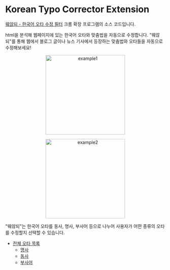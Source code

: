 # Korean Typo Corrector Extension

[웨않되 - 한국어 오타 수정 필터](https://chrome.google.com/webstore/detail/%EC%9B%A8%EC%95%8A%EB%90%98-%ED%95%9C%EA%B5%AD%EC%96%B4-%EC%98%A4%ED%83%80-%EC%88%98%EC%A0%95-%ED%95%84%ED%84%B0/eilhoibjggnhegilhpkakmednhejcamo) 크롬 확장 프로그램의 소스 코드입니다.

html을 분석해 웹페이지에 있는 한국어 오타와 맞춤법을 자동으로 수정합니다. "웨않되"를 통해 웹에서 블로그 글이나 뉴스 기사에서 등장하는 맞춤법와 오타들을 자동으로 수정해보세요!

<p align="center">
  <img src="https://lh3.googleusercontent.com/9FlkbBY1-MZcMMML3_Fo91zYxdndpF_PgzYCwkYC1OXVGcToRXAATOhX9irQkzcnalQWKgAeyslRDPoGp6HzEO-vv0U=w640-h400-e365-rj-sc0x00ffffff" alt="example1" height="250">
</p>

<p align="center">
  <img src="https://lh3.googleusercontent.com/u8oUIQpGj14-sw-aiyWROoBntmja3OsrXNMDdy5snUFGhhUHJzdtZ2Faj-zgRQ-FytQvwZKwVbZW8fzRhO-lqoCh=w640-h400-e365-rj-sc0x00ffffff" alt="example2" height="250">
</p>

"웨않되"는 한국어 오타를 동사, 명사, 부사어 등으로 나누어 사용자가 어떤 종류의 오타를 수정할지 선택할 수 있습니다.

- [전체 오타 목록](./data/ErrataList.csv)
  - [명사](./data/ErrataList_noun.csv)
  - [동사](./data/ErrataList_verb.csv)
  - [부사어](./data/ErrataList_adverb.csv)

